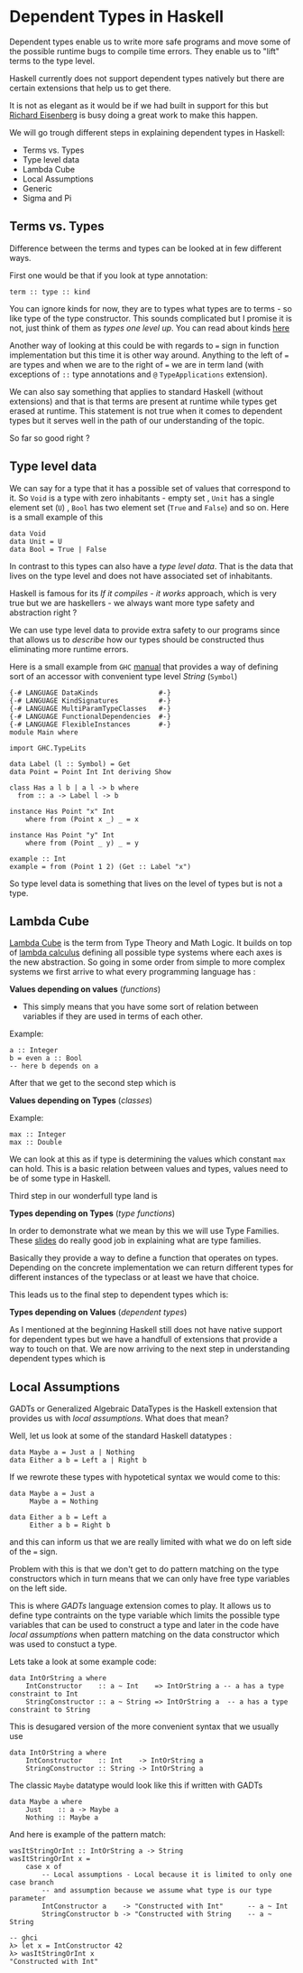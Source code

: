 # Dependent Types in Haskell

Dependent types enable us to write more safe programs and move some of the possible runtime bugs to compile time errors. They enable us to "lift" terms to the type level. 

Haskell currently does not support dependent types natively but there are certain extensions that help us to get there.

It is not as elegant as it would be if we had built in support for this but [Richard Eisenberg](https://typesandkinds.wordpress.com/) is busy doing a great work to make this happen. 

We will go trough different steps in explaining dependent types in Haskell:

* Terms vs. Types
* Type level data
* Lambda Cube
* Local Assumptions
* Generic 
* Sigma and Pi

## Terms vs. Types
Difference between the terms and types can be looked at in few different ways. 

First one would be that if you look at type annotation:
```
term :: type :: kind
```
You can ignore kinds for now, they are to types what types are to terms - so like type of the type constructor. This sounds complicated but I promise it is not, just think of them as _types one level up_. You can read about kinds [here](https://wiki.haskell.org/Kind)

Another way of looking at this could be with regards to `=` sign in function implementation but this time it is other way around. Anything to the left of `=` are types and when we are to the right of `=` we are in term land (with exceptions of  `::` type annotations and `@` `TypeApplications` extension).

We can also say something that applies to standard Haskell (without extensions) and that is that terms are present at runtime while types get erased at runtime. This statement is not true when it comes to dependent types but it serves well in the path of our understanding of the topic.

So far so good right ?

## Type level data
We can say for a type that it has a possible set of values that correspond to it. So `Void` is a type with zero inhabitants - empty set , `Unit` has a single element set (`U`) , `Bool` has two element set (`True` and `False`) and so on. Here is a small example of this

```
data Void 
data Unit = U
data Bool = True | False
```

In contrast to this types can also have a _type level data_. That is the data that lives on the type level and does not have associated set of inhabitants. 

Haskell is famous for its _If it compiles - it works_ approach, which is very true but we are haskellers - we always want more type safety and abstraction right ? 

We can use type level data to provide extra safety to our programs since that allows us to _describe_ how our types should be constructed thus eliminating more runtime errors. 

Here is a small example from `GHC` [manual](https://ghc.readthedocs.io) that provides a way of defining sort of an accessor with convenient type level _String_ (`Symbol`) 
```
{-# LANGUAGE DataKinds               #-}
{-# LANGUAGE KindSignatures          #-}
{-# LANGUAGE MultiParamTypeClasses   #-}
{-# LANGUAGE FunctionalDependencies  #-}
{-# LANGUAGE FlexibleInstances       #-}
module Main where

import GHC.TypeLits

data Label (l :: Symbol) = Get
data Point = Point Int Int deriving Show

class Has a l b | a l -> b where
  from :: a -> Label l -> b

instance Has Point "x" Int
    where from (Point x _) _ = x

instance Has Point "y" Int
    where from (Point _ y) _ = y

example :: Int
example = from (Point 1 2) (Get :: Label "x")

```
So type level data is something that lives on the level of types but is not a type.

## Lambda Cube

[Lambda Cube](https://en.wikipedia.org/wiki/Lambda_cube) is the term from Type Theory and Math Logic. It builds on top of [lambda calculus](https://en.wikipedia.org/wiki/Lambda_calculus) defining all possible type systems where each axes is the new abstraction. So going in some order from simple to more complex systems we first arrive to what every programming language has :

**Values depending on values** (_functions_)
- This simply means that you have some sort of relation between variables if they are used in terms of each other. 

Example:

```
a :: Integer
b = even a :: Bool
-- here b depends on a 
```

After that we get to the second step which is

**Values depending on Types** (_classes_)

Example:

```
max :: Integer
max :: Double
```

We can look at this as if type is determining the values which constant `max` can hold. This is a basic relation between values and types, values need to be of some type in Haskell.

Third step in our wonderfull type land is 

**Types depending on Types** (_type functions_)

In order to demonstrate what we mean by this we will use Type Families. These [slides](https://cdepillabout.github.io/haskell-type-families-presentation/#/) do really good job in explaining what are type families.

Basically they provide a way to define a function that operates on types. Depending on the concrete implementation we can return different types for different instances of the typeclass or at least we have that choice.

This leads us to the final step to dependent types which is: 

**Types depending on Values** (_dependent types_)

As I mentioned at the beginning Haskell still does not have native support for dependent types but we have a handfull of extensions that provide a way to touch on that. We are now arriving to the next step in understanding dependent types which is

## Local Assumptions

GADTs or Generalized Algebraic DataTypes is the Haskell extension that provides us with _local assumptions_. What does that mean? 

Well, let us look at some of the standard Haskell datatypes :

```
data Maybe a = Just a | Nothing
data Either a b = Left a | Right b
```
If we rewrote these types with hypotetical syntax we would come to this:
```
data Maybe a = Just a
     Maybe a = Nothing

data Either a b = Left a
     Either a b = Right b
```
and this can inform us that we are really limited with what we do on left side of the `=` sign. 

Problem with this is that we don't get to do pattern matching on the type constructors which in turn means that we can only have free type variables on the left side.

This is where *GADTs* language extension comes to play. It allows us to define type contraints on the type variable which limits the possible type variables that can be used to construct a type and later in the code have *local assumptions* when pattern matching on the data constructor which was used to constuct a type. 

Lets take a look at some example code:

```
data IntOrString a where
    IntConstructor    :: a ~ Int    => IntOrString a -- a has a type constraint to Int
    StringConstructor :: a ~ String => IntOrString a  -- a has a type constraint to String
```
This is desugared version of the more convenient syntax that we usually use

```
data IntOrString a where
    IntConstructor    :: Int    -> IntOrString a
    StringConstructor :: String -> IntOrString a
```

The classic `Maybe` datatype would look like this if written with GADTs

```
data Maybe a where
    Just    :: a -> Maybe a
    Nothing :: Maybe a
```
And here is example of the pattern match:

```
wasItStringOrInt :: IntOrString a -> String
wasItStringOrInt x =
    case x of
        -- Local assumptions - Local because it is limited to only one case branch 
        -- and assumption because we assume what type is our type parameter
        IntConstructor a    -> "Constructed with Int"      -- a ~ Int
        StringConstructor b -> "Constructed with String    -- a ~ String
        
-- ghci
λ> let x = IntConstructor 42
λ> wasItStringOrInt x
"Constructed with Int"
```





